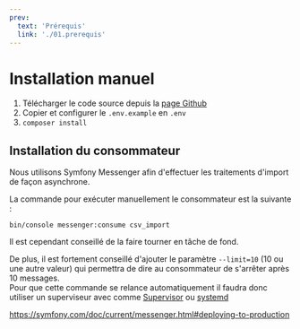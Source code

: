```yaml
---
prev:
  text: 'Prérequis'
  link: './01.prerequis'
---
```

# Installation manuel
1. Télécharger le code source depuis la [page Github](https://github.com/froozeify/narvik-back)
2. Copier et configurer le `.env.example` en `.env`
3. `composer install`

## Installation du consommateur
Nous utilisons Symfony Messenger afin d'effectuer les traitements d'import de façon asynchrone.

La commande pour exécuter manuellement le consommateur est la suivante :

```shell
bin/console messenger:consume csv_import
```

Il est cependant conseillé de la faire tourner en tâche de fond.

De plus, il est fortement conseillé d'ajouter le paramètre `--limit=10` (10 ou une autre valeur) qui permettra de dire au consommateur de s'arrêter après 10 messages.\
Pour que cette commande se relance automatiquement il faudra donc utiliser un superviseur avec comme [Supervisor](https://symfony.com/doc/current/messenger.html#messenger-supervisor) ou [systemd](https://symfony.com/doc/current/messenger.html#systemd-configuration)

https://symfony.com/doc/current/messenger.html#deploying-to-production

